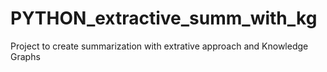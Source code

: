 # PYTHON_extractive_summ_with_kg
Project to create summarization with extrative approach and Knowledge Graphs
